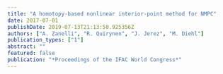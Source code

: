 ```yaml
---
title: "A homotopy-based nonlinear interior-point method for NMPC"
date: 2017-07-01
publishDate: 2019-07-13T21:13:50.925356Z
authors: ["A. Zanelli", "R. Quirynen", "J. Jerez", "M. Diehl"]
publication_types: ["1"]
abstract: ""
featured: false
publication: "*Proceedings of the IFAC World Congress*"
---
```


